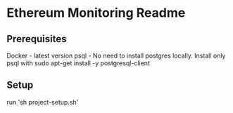 # Ethereum Monitoring Readme #

## Prerequisites ##
Docker - latest version
psql - No need to install postgres locally. Install only psql with sudo apt-get install -y postgresql-client

## Setup ##
run 'sh project-setup.sh'